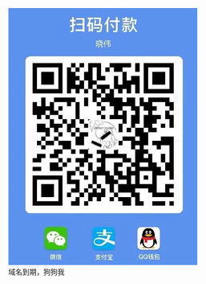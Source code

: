 ![](https://raw.githubusercontent.com/Small-tailqwq/img/master/blog/1124/1577865957553.jpeg)  
域名到期，狗狗我
